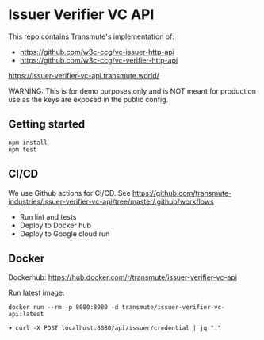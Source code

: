 # Issuer Verifier VC API

This repo contains Transmute's implementation of:
- https://github.com/w3c-ccg/vc-issuer-http-api
- https://github.com/w3c-ccg/vc-verifier-http-api

https://issuer-verifier-vc-api.transmute.world/

WARNING: This is for demo purposes only and is NOT meant for production use as the keys are exposed in the public config.

## Getting started

```
npm install
npm test
```

## CI/CD

We use Github actions for CI/CD. See https://github.com/transmute-industries/issuer-verifier-vc-api/tree/master/.github/workflows
- Run lint and tests
- Deploy to Docker hub
- Deploy to Google cloud run

## Docker

Dockerhub: https://hub.docker.com/r/transmute/issuer-verifier-vc-api

Run latest image:
```
docker run --rm -p 8080:8080 -d transmute/issuer-verifier-vc-api:latest
```

```
➜ curl -X POST localhost:8080/api/issuer/credential | jq "."
```
